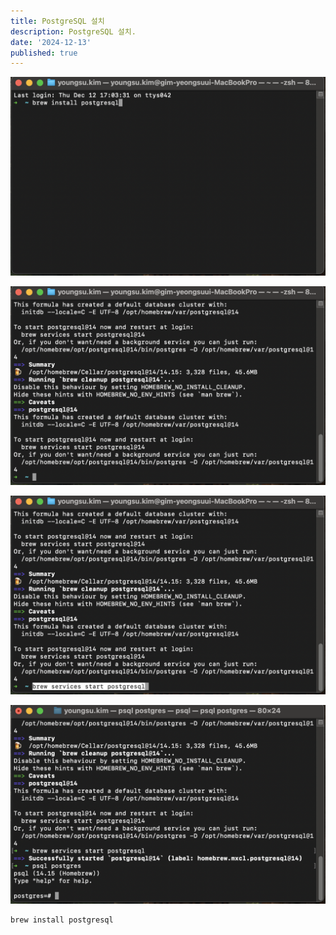 ```yaml
---
title: PostgreSQL 설치
description: PostgreSQL 설치.
date: '2024-12-13'
published: true
---
```


![capture_1](./images/capture_1.png)

![capture_2](./images/capture_2.png)

![capture_3](./images/capture_3.png)

![capture_4](./images/capture_4.png)

```bash
brew install postgresql
```
